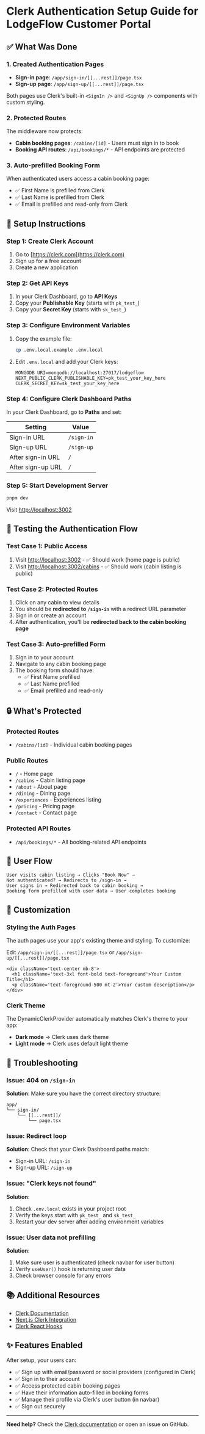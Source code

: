# Clerk Authentication Setup Guide for LodgeFlow Customer Portal

## ✅ What Was Done

### 1. Created Authentication Pages

- **Sign-in page**: `/app/sign-in/[[...rest]]/page.tsx`
- **Sign-up page**: `/app/sign-up/[[...rest]]/page.tsx`

Both pages use Clerk's built-in `<SignIn />` and `<SignUp />` components with custom styling.

### 2. Protected Routes

The middleware now protects:

- **Cabin booking pages**: `/cabins/[id]` - Users must sign in to book
- **Booking API routes**: `/api/bookings/*` - API endpoints are protected

### 3. Auto-prefilled Booking Form

When authenticated users access a cabin booking page:

- ✅ First Name is prefilled from Clerk
- ✅ Last Name is prefilled from Clerk
- ✅ Email is prefilled and read-only from Clerk

## 🚀 Setup Instructions

### Step 1: Create Clerk Account

1. Go to [https://clerk.com](https://clerk.com)
2. Sign up for a free account
3. Create a new application

### Step 2: Get API Keys

1. In your Clerk Dashboard, go to **API Keys**
2. Copy your **Publishable Key** (starts with `pk_test_`)
3. Copy your **Secret Key** (starts with `sk_test_`)

### Step 3: Configure Environment Variables

1. Copy the example file:

   ```bash
   cp .env.local.example .env.local
   ```

2. Edit `.env.local` and add your Clerk keys:
   ```env
   MONGODB_URI=mongodb://localhost:27017/lodgeflow
   NEXT_PUBLIC_CLERK_PUBLISHABLE_KEY=pk_test_your_key_here
   CLERK_SECRET_KEY=sk_test_your_key_here
   ```

### Step 4: Configure Clerk Dashboard Paths

In your Clerk Dashboard, go to **Paths** and set:

| Setting           | Value      |
| ----------------- | ---------- |
| Sign-in URL       | `/sign-in` |
| Sign-up URL       | `/sign-up` |
| After sign-in URL | `/`        |
| After sign-up URL | `/`        |

### Step 5: Start Development Server

```bash
pnpm dev
```

Visit [http://localhost:3002](http://localhost:3002)

## 🧪 Testing the Authentication Flow

### Test Case 1: Public Access

1. Visit [http://localhost:3002](http://localhost:3002) - ✅ Should work (home page is public)
2. Visit [http://localhost:3002/cabins](http://localhost:3002/cabins) - ✅ Should work (cabin listing is public)

### Test Case 2: Protected Routes

1. Click on any cabin to view details
2. You should be **redirected to `/sign-in`** with a redirect URL parameter
3. Sign in or create an account
4. After authentication, you'll be **redirected back to the cabin booking page**

### Test Case 3: Auto-prefilled Form

1. Sign in to your account
2. Navigate to any cabin booking page
3. The booking form should have:
   - ✅ First Name prefilled
   - ✅ Last Name prefilled
   - ✅ Email prefilled and read-only

## 🔒 What's Protected

### Protected Routes

- `/cabins/[id]` - Individual cabin booking pages

### Public Routes

- `/` - Home page
- `/cabins` - Cabin listing page
- `/about` - About page
- `/dining` - Dining page
- `/experiences` - Experiences listing
- `/pricing` - Pricing page
- `/contact` - Contact page

### Protected API Routes

- `/api/bookings/*` - All booking-related API endpoints

## 📝 User Flow

```
User visits cabin listing → Clicks "Book Now" →
Not authenticated? → Redirects to /sign-in →
User signs in → Redirected back to cabin booking →
Booking form prefilled with user data → User completes booking
```

## 🎨 Customization

### Styling the Auth Pages

The auth pages use your app's existing theme and styling. To customize:

Edit `/app/sign-in/[[...rest]]/page.tsx` or `/app/sign-up/[[...rest]]/page.tsx`

```tsx
<div className='text-center mb-8'>
  <h1 className='text-3xl font-bold text-foreground'>Your Custom Title</h1>
  <p className='text-foreground-500 mt-2'>Your custom description</p>
</div>
```

### Clerk Theme

The DynamicClerkProvider automatically matches Clerk's theme to your app:

- **Dark mode** → Clerk uses dark theme
- **Light mode** → Clerk uses default light theme

## 🐛 Troubleshooting

### Issue: 404 on `/sign-in`

**Solution**: Make sure you have the correct directory structure:

```
app/
└── sign-in/
    └── [[...rest]]/
        └── page.tsx
```

### Issue: Redirect loop

**Solution**: Check that your Clerk Dashboard paths match:

- Sign-in URL: `/sign-in`
- Sign-up URL: `/sign-up`

### Issue: "Clerk keys not found"

**Solution**:

1. Check `.env.local` exists in your project root
2. Verify the keys start with `pk_test_` and `sk_test_`
3. Restart your dev server after adding environment variables

### Issue: User data not prefilling

**Solution**:

1. Make sure user is authenticated (check navbar for user button)
2. Verify `useUser()` hook is returning user data
3. Check browser console for any errors

## 📚 Additional Resources

- [Clerk Documentation](https://clerk.com/docs)
- [Next.js Clerk Integration](https://clerk.com/docs/quickstarts/nextjs)
- [Clerk React Hooks](https://clerk.com/docs/references/react/use-user)

## ✨ Features Enabled

After setup, your users can:

- ✅ Sign up with email/password or social providers (configured in Clerk)
- ✅ Sign in to their account
- ✅ Access protected cabin booking pages
- ✅ Have their information auto-filled in booking forms
- ✅ Manage their profile via Clerk's user button (in navbar)
- ✅ Sign out securely

---

**Need help?** Check the [Clerk documentation](https://clerk.com/docs) or open an issue on GitHub.
